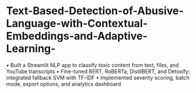 # Text-Based-Detection-of-Abusive-Language-with-Contextual-Embeddings-and-Adaptive-Learning-
• Built a Streamlit NLP app to classify toxic content from text, files, and YouTube transcripts 
• Fine-tuned BERT, RoBERTa, DistilBERT, and Detoxify; integrated fallback SVM with TF-IDF 
• Implemented severity scoring, batch mode, export options, and analytics dashboard
